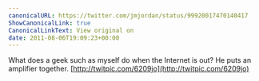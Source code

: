 ```yaml
---
canonicalURL: https://twitter.com/jmjordan/status/99920017470140417
ShowCanonicalLink: true
CanonicalLinkText: View original on
date: 2011-08-06T19:09:23+00:00
---
```

What does a geek such as myself do when the Internet is out? He puts an amplifier together. [http://twitpic.com/6209jo](http://twitpic.com/6209jo)